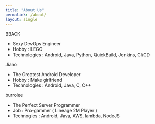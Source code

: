 ```yaml
---
title: "About Us"
permalink: /about/
layout: single
---
```


BBACK
 - Sexy DevOps Engineer
 - Hobby : LEGO
 - Technologies : Android, Java, Python, QuickBuild, Jenkins, CI/CD

Jiano
 - The Greatest Android Developer
 - Hobby : Make girlfriend
 - Technologies : Android, Java, C, C++
 
burrolee
 - The Perfect Server Programmer
 - Job : Pro-gammer ( Lineage 2M Player )
 - Technogies : Android, Java, AWS, lambda, NodeJS
